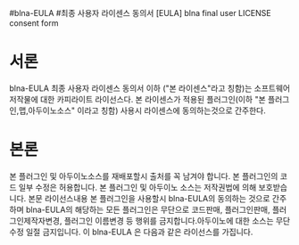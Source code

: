 #blna-EULA
#최종 사용자 라이센스 동의서
[EULA] blna final user LICENSE consent form

# 서론
blna-EULA 최종 사용자 라이센스 동의서 이하 ("본 라이센스"라고 칭함)는 소프트웨어 저작물에 대한 카피라이트 라이선스다. 본 라이센스가 적용된 플러그인(이하 "본 플러그인,맵,아두이노소스" 이라고 칭함) 사용시 라이센스에 동의하는것으로 간주한다.

# 본론 
본 플러그인 및 아두이노소스를 재배포할시 출처를 꼭 남겨야 합니다. 본 플러그인의 코드 일부 수정은 허용합니다. 본 플러그인 및 아두이노 소스는 저작권법에 의해 보호받습니다. 본문 라이선스내용 본 플러그인을 사용할시 blna-EULA의 동의하는 것으로 간주하며 blna-EULA의 해당하는 모든 플러그인은 무단으로 코드판매, 플러그인판매, 플러그인제작자변경, 플러그인 이름변경 등 행위를 금지합니다.아두이노에 대한 소스는 무단 수정 일절 금지입니다. 이 blna-EULA 은 다음과 같은 라이선스를 가집니다.
